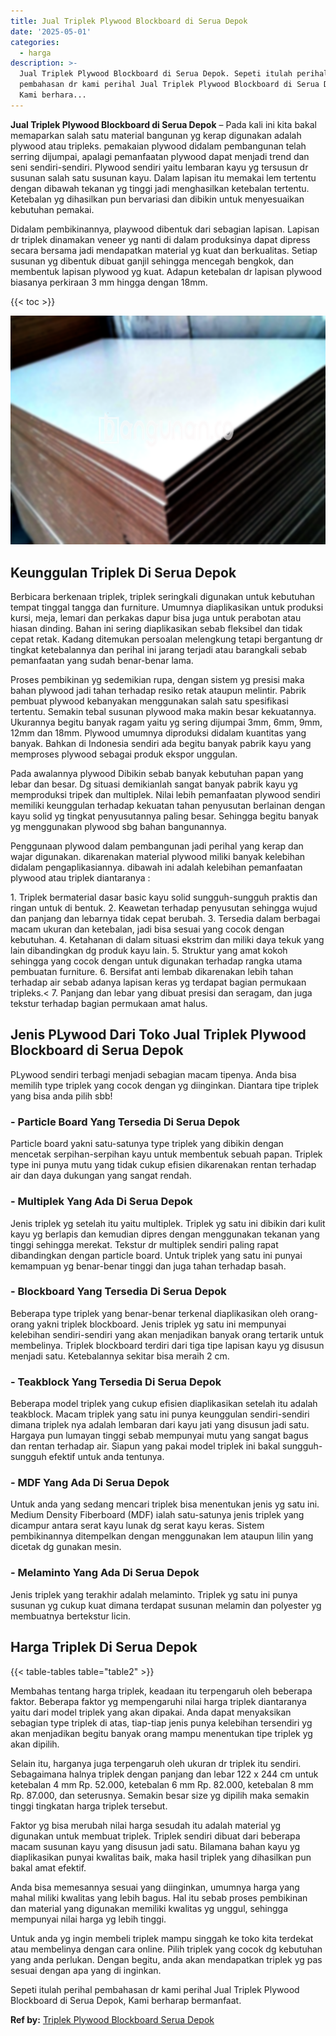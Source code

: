 ```yaml
---
title: Jual Triplek Plywood Blockboard di Serua Depok
date: '2025-05-01'
categories:
  - harga
description: >-
  Jual Triplek Plywood Blockboard di Serua Depok. Sepeti itulah perihal
  pembahasan dr kami perihal Jual Triplek Plywood Blockboard di Serua Depok,
  Kami berhara...
---
```


**Jual Triplek Plywood Blockboard di Serua Depok** – Pada kali ini kita bakal memaparkan salah satu material bangunan yg kerap digunakan adalah plywood atau tripleks. pemakaian plywood didalam pembangunan telah serring dijumpai, apalagi pemanfaatan plywood dapat menjadi trend dan seni sendiri-sendiri. Plywood sendiri yaitu lembaran kayu yg tersusun dr susunan salah satu susunan kayu. Dalam lapisan itu memakai lem tertentu dengan dibawah tekanan yg tinggi jadi menghasilkan ketebalan tertentu. Ketebalan yg dihasilkan pun bervariasi dan dibikin untuk menyesuaikan kebutuhan pemakai.

Didalam pembikinannya, playwood dibentuk dari sebagian lapisan. Lapisan dr triplek dinamakan veneer yg nanti di dalam produksinya dapat dipress secara bersama jadi mendapatkan material yg kuat dan berkualitas. Setiap susunan yg dibentuk dibuat ganjil sehingga mencegah bengkok, dan membentuk lapisan plywood yg kuat. Adapun ketebalan dr lapisan plywood biasanya perkiraan 3 mm hingga dengan 18mm.

{{< toc >}}

![Jual Triplek Plywood Blockboard di Serua Depok](/images/jual-triplek-murah-37.png)

## Keunggulan Triplek Di Serua Depok

Berbicara berkenaan triplek, triplek seringkali digunakan untuk kebutuhan tempat tinggal tangga dan furniture. Umumnya diaplikasikan untuk produksi kursi, meja, lemari dan perkakas dapur bisa juga untuk perabotan atau hiasan dinding. Bahan ini sering diaplikasikan sebab fleksibel dan tidak cepat retak. Kadang ditemukan persoalan melengkung tetapi bergantung dr tingkat ketebalannya dan perihal ini jarang terjadi atau barangkali sebab pemanfaatan yang sudah benar-benar lama.

Proses pembikinan yg sedemikian rupa, dengan sistem yg presisi maka bahan plywood jadi tahan terhadap resiko retak ataupun melintir. Pabrik pembuat plywood kebanyakan menggunakan salah satu spesifikasi tertentu. Semakin tebal susunan plywood maka makin besar kekuatannya. Ukurannya begitu banyak ragam yaitu yg sering dijumpai 3mm, 6mm, 9mm, 12mm dan 18mm. Plywood umumnya diproduksi didalam kuantitas yang banyak. Bahkan di Indonesia sendiri ada begitu banyak pabrik kayu yang memproses plywood sebagai produk ekspor unggulan.

Pada awalannya plywood Dibikin sebab banyak kebutuhan papan yang lebar dan besar. Dg situasi demikianlah sangat banyak pabrik kayu yg memproduksi tripek dan multiplek. Nilai lebih pemanfaatan plywood sendiri memiliki keunggulan terhadap kekuatan tahan penyusutan berlainan dengan kayu solid yg tingkat penyusutannya paling besar. Sehingga begitu banyak yg menggunakan plywood sbg bahan bangunannya.

Penggunaan plywood dalam pembangunan jadi perihal yang kerap dan wajar digunakan. dikarenakan material plywood miliki banyak kelebihan didalam pengaplikasiannya. dibawah ini adalah kelebihan pemanfaatan plywood atau triplek diantaranya :

1\. Triplek bermaterial dasar basic kayu solid sungguh-sungguh praktis dan ringan untuk di bentuk. 2. Keawetan terhadap penyusutan sehingga wujud dan panjang dan lebarnya tidak cepat berubah. 3. Tersedia dalam berbagai macam ukuran dan ketebalan, jadi bisa sesuai yang cocok dengan kebutuhan. 4. Ketahanan di dalam situasi ekstrim dan miliki daya tekuk yang lain dibandingkan dg produk kayu lain. 5. Struktur yang amat kokoh sehingga yang cocok dengan untuk digunakan terhadap rangka utama pembuatan furniture. 6. Bersifat anti lembab dikarenakan lebih tahan terhadap air sebab adanya lapisan keras yg terdapat bagian permukaan tripleks.< 7. Panjang dan lebar yang dibuat presisi dan seragam, dan juga tekstur terhadap bagian permukaan amat halus.

## Jenis PLywood Dari Toko Jual Triplek Plywood Blockboard di Serua Depok

PLywood sendiri terbagi menjadi sebagian macam tipenya. Anda bisa memilih type triplek yang cocok dengan yg diinginkan. Diantara tipe triplek yang bisa anda pilih sbb!

### \- Particle Board Yang Tersedia Di Serua Depok

Particle board yakni satu-satunya type triplek yang dibikin dengan mencetak serpihan-serpihan kayu untuk membentuk sebuah papan. Triplek type ini punya mutu yang tidak cukup efisien dikarenakan rentan terhadap air dan daya dukungan yang sangat rendah.

### \- Multiplek Yang Ada Di Serua Depok

Jenis triplek yg setelah itu yaitu multiplek. Triplek yg satu ini dibikin dari kulit kayu yg berlapis dan kemudian dipres dengan menggunakan tekanan yang tinggi sehingga merekat. Tekstur dr multiplek sendiri paling rapat dibandingkan dengan particle board. Untuk triplek yang satu ini punyai kemampuan yg benar-benar tinggi dan juga tahan terhadap basah.

### \- Blockboard Yang Tersedia Di Serua Depok

Beberapa type triplek yang benar-benar terkenal diaplikasikan oleh orang-orang yakni triplek blockboard. Jenis triplek yg satu ini mempunyai kelebihan sendiri-sendiri yang akan menjadikan banyak orang tertarik untuk membelinya. Triplek blockboard terdiri dari tiga tipe lapisan kayu yg disusun menjadi satu. Ketebalannya sekitar bisa meraih 2 cm.

### \- Teakblock Yang Tersedia Di Serua Depok

Beberapa model triplek yang cukup efisien diaplikasikan setelah itu adalah teakblock. Macam triplek yang satu ini punya keunggulan sendiri-sendiri dimana triplek nya adalah lembaran dari kayu jati yang disusun jadi satu. Hargaya pun lumayan tinggi sebab mempunyai mutu yang sangat bagus dan rentan terhadap air. Siapun yang pakai model triplek ini bakal sungguh-sungguh efektif untuk anda tentunya.

### \- MDF Yang Ada Di Serua Depok

Untuk anda yang sedang mencari triplek bisa menentukan jenis yg satu ini. Medium Density Fiberboard (MDF) ialah satu-satunya jenis triplek yang dicampur antara serat kayu lunak dg serat kayu keras. Sistem pembikinannya ditempelkan dengan menggunakan lem ataupun lilin yang dicetak dg gunakan mesin.

### \- Melaminto Yang Ada Di Serua Depok

Jenis triplek yang terakhir adalah melaminto. Triplek yg satu ini punya susunan yg cukup kuat dimana terdapat susunan melamin dan polyester yg membuatnya bertekstur licin.

## Harga Triplek Di Serua Depok

{{< table-tables table="table2" >}}

Membahas tentang harga triplek, keadaan itu terpengaruh oleh beberapa faktor. Beberapa faktor yg mempengaruhi nilai harga triplek diantaranya yaitu dari model triplek yang akan dipakai. Anda dapat menyaksikan sebagian type triplek di atas, tiap-tiap jenis punya kelebihan tersendiri yg akan menjadikan begitu banyak orang mampu menentukan tipe triplek yg akan dipilih.

Selain itu, harganya juga terpengaruh oleh ukuran dr triplek itu sendiri. Sebagaimana halnya triplek dengan panjang dan lebar 122 x 244 cm untuk ketebalan 4 mm Rp. 52.000, ketebalan 6 mm Rp. 82.000, ketebalan 8 mm Rp. 87.000, dan seterusnya. Semakin besar size yg dipilih maka semakin tinggi tingkatan harga triplek tersebut.

Faktor yg bisa merubah nilai harga sesudah itu adalah material yg digunakan untuk membuat triplek. Triplek sendiri dibuat dari beberapa macam susunan kayu yang disusun jadi satu. Bilamana bahan kayu yg diaplikasikan punyai kwalitas baik, maka hasil triplek yang dihasilkan pun bakal amat efektif.

Anda bisa memesannya sesuai yang diinginkan, umumnya harga yang mahal miliki kwalitas yang lebih bagus. Hal itu sebab proses pembikinan dan material yang digunakan memiliki kwalitas yg unggul, sehingga mempunyai nilai harga yg lebih tinggi.

Untuk anda yg ingin membeli triplek mampu singgah ke toko kita terdekat atau membelinya dengan cara online. Pilih triplek yang cocok dg kebutuhan yang anda perlukan. Dengan begitu, anda akan mendapatkan triplek yg pas sesuai dengan apa yang di inginkan.

Sepeti itulah perihal pembahasan dr kami perihal Jual Triplek Plywood Blockboard di Serua Depok, Kami berharap bermanfaat.

**Ref by:** [Triplek Plywood Blockboard Serua Depok](https://id.wikipedia.org/wiki/Triplek)
